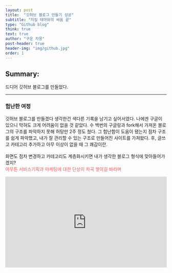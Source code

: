 ```yaml
---
layout: post
title:  "깃허브 블로그 만들기 성공"
subtitle: "지킬 테마와의 싸움 끝"
type: "Github blog"
think: true
text: true
author: "구운 자몽"
post-header: true
header-img: "img/github.jpg"
order: 1
---
```

## Summary: 

드디어 깃허브 블로그를 만들었다.

---

### 험난한 여정

깃허브 블로그를 만들겠다 생각한건 색다른 기록을 남기고 싶어서였다. 나에겐 구글이 있으니 막혀도 크게 어려움이 없을 것 같았다. 수 백번의 구글링과 fork해서 가져온 블로그의 구조를 파악하지 못해 허탕만 2주 정도 쳤다. 그 험난함이 도움이 됐는지 점차 구조를 쉽게 파악했고, 내가 잘 관리할 수 있는 구조로 만들어진 사이트를 가져왔다. 후, 글쓰고 카테고리 추가하고 아무 이상이 없을 때 그 쾌감이란.<br>
<br>
화면도 점차 변경하고 카테고리도 계층화시키면 내가 생각한 블로그 형식에 맞아들어가겠지?<br>
<span style="color:#FA5858">아무튼 서비스기획과 마케팅에 대한 단상이 차곡 쌓이길 바라며</span>

<style>.embed-container { position: relative; padding-bottom: 56.25%; height: 0; overflow: hidden; max-width: 100%; } .embed-container iframe, .embed-container object, .embed-container embed { position: absolute; top: 0; left: 0; width: 100%; height: 100%; }</style><div class='embed-container'><iframe src='https://www.youtube.com/embed/tprkGpt58FA' frameborder='0' allowfullscreen></iframe></div>

